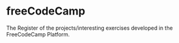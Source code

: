 # freeCodeCamp
The Register of the projects/interesting exercises developed in the FreeCodeCamp Platform.
